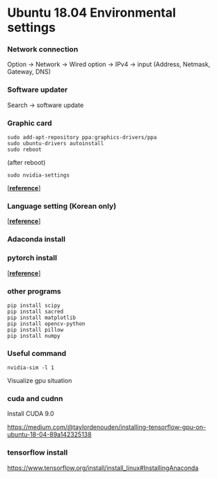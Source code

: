 # Ubuntu 18.04 Environmental settings

### Network connection

Option -> Network -> Wired option -> IPv4 -> input (Address, Netmask, Gateway, DNS)

### Software updater

Search -> software update

### Graphic card

```
sudo add-apt-repository ppa:graphics-drivers/ppa
sudo ubuntu-drivers autoinstall
sudo reboot
```
(after reboot)
```
sudo nvidia-settings
```
[[**reference**]](http://optic.tistory.com/119)

### Language setting (Korean only)



[[**reference**]](http://snowdeer.github.io/linux/2018/07/11/ubuntu-18p04-install-korean-keyboard/)

### Adaconda install



### pytorch install

[[**reference**]](https://pytorch.org/)

### other programs

```
pip install scipy
pip install sacred
pip install matplotlib
pip install opencv-python
pip install pillow
pip install numpy
```

### Useful command


```
nvidia-sim -l 1
```
Visualize gpu situation



### cuda and cudnn

Install CUDA 9.0

https://medium.com/@taylordenouden/installing-tensorflow-gpu-on-ubuntu-18-04-89a142325138

### tensorflow install

https://www.tensorflow.org/install/install_linux#InstallingAnaconda


